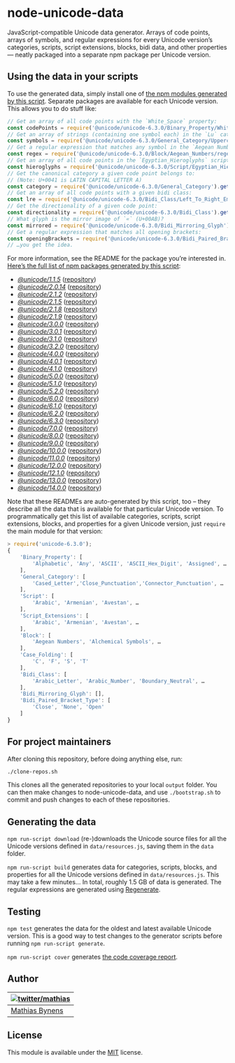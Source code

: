 # node-unicode-data

JavaScript-compatible Unicode data generator. Arrays of code points, arrays of symbols, and regular expressions for every Unicode version’s categories, scripts, script extensions, blocks, bidi data, and other properties — neatly packaged into a separate npm package per Unicode version.

## Using the data in your scripts

To use the generated data, simply install one of [the npm modules generated by this script](https://www.npmjs.com/org/unicode). Separate packages are available for each Unicode version. This allows you to do stuff like:

```js
// Get an array of all code points with the `White_Space` property:
const codePoints = require('@unicode/unicode-6.3.0/Binary_Property/White_Space/code-points');
// Get an array of strings (containing one symbol each) in the `Lu` category:
const symbols = require('@unicode/unicode-6.3.0/General_Category/Uppercase_Letter/symbols');
// Get a regular expression that matches any symbol in the `Aegean Numbers` block:
const regex = require('@unicode/unicode-6.3.0/Block/Aegean_Numbers/regex');
// Get an array of all code points in the `Egyptian_Hieroglyphs` script:
const hieroglyphs = require('@unicode/unicode-6.3.0/Script/Egyptian_Hieroglyphs/code-points');
// Get the canonical category a given code point belongs to:
// (Note: U+0041 is LATIN CAPITAL LETTER A)
const category = require('@unicode/unicode-6.3.0/General_Category').get(0x41);
// Get an array of all code points with a given bidi class:
const lre = require('@unicode/unicode-6.3.0/Bidi_Class/Left_To_Right_Embedding/code-points');
// Get the directionality of a given code point:
const directionality = require('@unicode/unicode-6.3.0/Bidi_Class').get(0x41);
// What glyph is the mirror image of `«` (U+00AB)?
const mirrored = require('@unicode/unicode-6.3.0/Bidi_Mirroring_Glyph').get(0xAB);
// Get a regular expression that matches all opening brackets:
const openingBrackets = require('@unicode/unicode-6.3.0/Bidi_Paired_Bracket_Type/Open/regex');
// …you get the idea.
```

For more information, see the README for the package you’re interested in. [Here’s the full list of npm packages generated by this script](https://www.npmjs.com/org/unicode):

* [_@unicode/1.1.5_](https://npmjs.org/package/@unicode/unicode-1.1.5#readme) ([repository](https://github.com/node-unicode/unicode-1.1.5#readme))
* [_@unicode/2.0.14_](https://npmjs.org/package/@unicode/unicode-2.0.14#readme) ([repository](https://github.com/node-unicode/unicode-2.0.14#readme))
* [_@unicode/2.1.2_](https://npmjs.org/package/@unicode/unicode-2.1.2#readme) ([repository](https://github.com/node-unicode/unicode-2.1.2#readme))
* [_@unicode/2.1.5_](https://npmjs.org/package/@unicode/unicode-2.1.5#readme) ([repository](https://github.com/node-unicode/unicode-2.1.5#readme))
* [_@unicode/2.1.8_](https://npmjs.org/package/@unicode/unicode-2.1.8#readme) ([repository](https://github.com/node-unicode/unicode-2.1.8#readme))
* [_@unicode/2.1.9_](https://npmjs.org/package/@unicode/unicode-2.1.9#readme) ([repository](https://github.com/node-unicode/unicode-2.1.9#readme))
* [_@unicode/3.0.0_](https://npmjs.org/package/@unicode/unicode-3.0.0#readme) ([repository](https://github.com/node-unicode/unicode-3.0.0#readme))
* [_@unicode/3.0.1_](https://npmjs.org/package/@unicode/unicode-3.0.1#readme) ([repository](https://github.com/node-unicode/unicode-3.0.1#readme))
* [_@unicode/3.1.0_](https://npmjs.org/package/@unicode/unicode-3.1.0#readme) ([repository](https://github.com/node-unicode/unicode-3.1.0#readme))
* [_@unicode/3.2.0_](https://npmjs.org/package/@unicode/unicode-3.2.0#readme) ([repository](https://github.com/node-unicode/unicode-3.2.0#readme))
* [_@unicode/4.0.0_](https://npmjs.org/package/@unicode/unicode-4.0.0#readme) ([repository](https://github.com/node-unicode/unicode-4.0.0#readme))
* [_@unicode/4.0.1_](https://npmjs.org/package/@unicode/unicode-4.0.1#readme) ([repository](https://github.com/node-unicode/unicode-4.0.1#readme))
* [_@unicode/4.1.0_](https://npmjs.org/package/@unicode/unicode-4.1.0#readme) ([repository](https://github.com/node-unicode/unicode-4.1.0#readme))
* [_@unicode/5.0.0_](https://npmjs.org/package/@unicode/unicode-5.0.0#readme) ([repository](https://github.com/node-unicode/unicode-5.0.0#readme))
* [_@unicode/5.1.0_](https://npmjs.org/package/@unicode/unicode-5.1.0#readme) ([repository](https://github.com/node-unicode/unicode-5.1.0#readme))
* [_@unicode/5.2.0_](https://npmjs.org/package/@unicode/unicode-5.2.0#readme) ([repository](https://github.com/node-unicode/unicode-5.2.0#readme))
* [_@unicode/6.0.0_](https://npmjs.org/package/@unicode/unicode-6.0.0#readme) ([repository](https://github.com/node-unicode/unicode-6.0.0#readme))
* [_@unicode/6.1.0_](https://npmjs.org/package/@unicode/unicode-6.1.0#readme) ([repository](https://github.com/node-unicode/unicode-6.1.0#readme))
* [_@unicode/6.2.0_](https://npmjs.org/package/@unicode/unicode-6.2.0#readme) ([repository](https://github.com/node-unicode/unicode-6.2.0#readme))
* [_@unicode/6.3.0_](https://npmjs.org/package/@unicode/unicode-6.3.0#readme) ([repository](https://github.com/node-unicode/unicode-6.3.0#readme))
* [_@unicode/7.0.0_](https://npmjs.org/package/@unicode/unicode-7.0.0#readme) ([repository](https://github.com/node-unicode/unicode-7.0.0#readme))
* [_@unicode/8.0.0_](https://npmjs.org/package/@unicode/unicode-8.0.0#readme) ([repository](https://github.com/node-unicode/unicode-8.0.0#readme))
* [_@unicode/9.0.0_](https://npmjs.org/package/@unicode/unicode-9.0.0#readme) ([repository](https://github.com/node-unicode/unicode-9.0.0#readme))
* [_@unicode/10.0.0_](https://npmjs.org/package/@unicode/unicode-10.0.0#readme) ([repository](https://github.com/node-unicode/unicode-10.0.0#readme))
* [_@unicode/11.0.0_](https://npmjs.org/package/@unicode/unicode-11.0.0#readme) ([repository](https://github.com/node-unicode/unicode-11.0.0#readme))
* [_@unicode/12.0.0_](https://npmjs.org/package/@unicode/unicode-12.0.0#readme) ([repository](https://github.com/node-unicode/unicode-12.0.0#readme))
* [_@unicode/12.1.0_](https://npmjs.org/package/@unicode/unicode-12.1.0#readme) ([repository](https://github.com/node-unicode/unicode-12.1.0#readme))
* [_@unicode/13.0.0_](https://npmjs.org/package/@unicode/unicode-13.0.0#readme) ([repository](https://github.com/node-unicode/unicode-13.0.0#readme))
* [_@unicode/14.0.0_](https://npmjs.org/package/@unicode/unicode-14.0.0#readme) ([repository](https://github.com/node-unicode/unicode-14.0.0#readme))

Note that these READMEs are auto-generated by this script, too – they describe all the data that is available for that particular Unicode version. To programmatically get this list of available categories, scripts, script extensions, blocks, and properties for a given Unicode version, just `require` the main module for that version:

```js
> require('unicode-6.3.0');
{
	'Binary_Property': [
		'Alphabetic', 'Any', 'ASCII', 'ASCII_Hex_Digit', 'Assigned', …
	],
	'General_Category': [
		'Cased_Letter','Close_Punctuation','Connector_Punctuation', …
	],
	'Script': [
		'Arabic', 'Armenian', 'Avestan', …
	],
	'Script_Extensions': [
		'Arabic', 'Armenian', 'Avestan', …
	],
	'Block': [
		'Aegean Numbers', 'Alchemical Symbols', …
	],
	'Case_Folding': [
		'C', 'F', 'S', 'T'
	],
	'Bidi_Class': [
		'Arabic_Letter', 'Arabic_Number', 'Boundary_Neutral', …
	],
	'Bidi_Mirroring_Glyph': [],
	'Bidi_Paired_Bracket_Type': [
		'Close', 'None', 'Open'
	]
}
```

## For project maintainers

After cloning this repository, before doing anything else, run:

```sh
./clone-repos.sh
```

This clones all the generated repositories to your local `output` folder. You can then make changes to node-unicode-data, and use `./bootstrap.sh` to commit and push changes to each of these repositories.

## Generating the data

`npm run-script download` (re-)downloads the Unicode source files for all the Unicode versions defined in `data/resources.js`, saving them in the `data` folder.

`npm run-script build` generates data for categories, scripts, blocks, and properties for all the Unicode versions defined in `data/resources.js`. This may take a few minutes… In total, roughly 1.5 GB of data is generated. The regular expressions are generated using [Regenerate](https://mths.be/regenerate).

## Testing

`npm test` generates the data for the oldest and latest available Unicode version. This is a good way to test changes to the generator scripts before running `npm run-script generate`.

`npm run-script cover` generates [the code coverage report](http://rawgithub.com/node-unicode/node-unicode-data/master/coverage/index.html).

## Author

| [![twitter/mathias](https://gravatar.com/avatar/24e08a9ea84deb17ae121074d0f17125?s=70)](https://twitter.com/mathias "Follow @mathias on Twitter") |
|---|
| [Mathias Bynens](https://mathiasbynens.be/) |

## License

This module is available under the [MIT](https://mths.be/mit) license.
